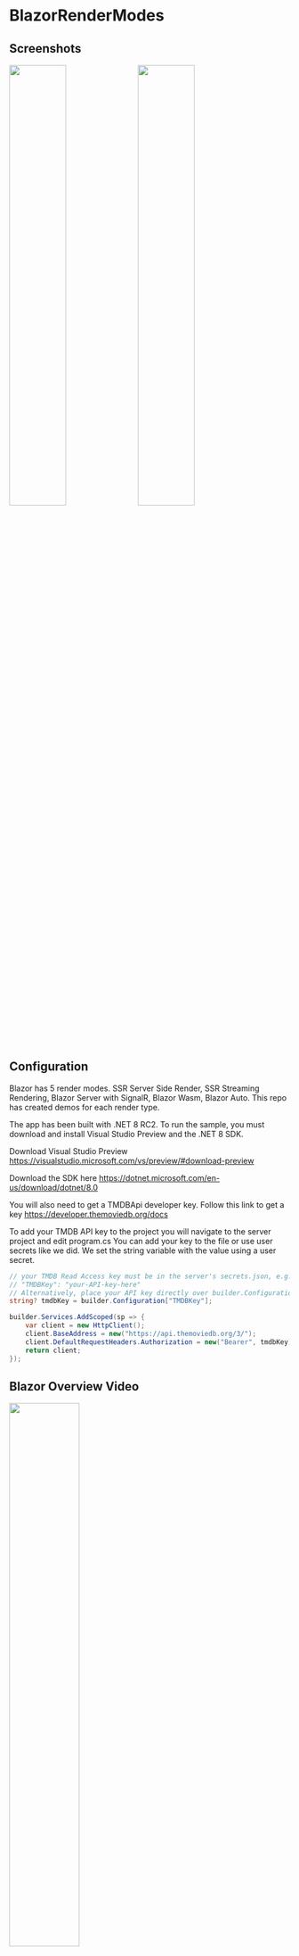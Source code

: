 # BlazorRenderModes

## Screenshots
<img src="https://github.com/CoderFoundry/BlazorRenderModes/assets/6745147/6a6b0354-6a8b-4670-995b-355e872f8f1c" width="45%" align="center"> <img src="https://github.com/CoderFoundry/BlazorRenderModes/assets/6745147/249b7895-27c2-467b-b6fe-6f8aba4decd2" width="45%" align="center">

## Configuration
Blazor has 5 render modes. SSR Server Side Render, SSR Streaming Rendering, Blazor Server with SignalR, Blazor Wasm, Blazor Auto.
This repo has created demos for each render type.

The app has been built with .NET 8 RC2. To run the sample, you must download and install Visual Studio Preview and the .NET 8 SDK.

Download Visual Studio Preview
https://visualstudio.microsoft.com/vs/preview/#download-preview

Download the SDK here
https://dotnet.microsoft.com/en-us/download/dotnet/8.0

You will also need to get a TMDBApi developer key. Follow this link to get a key
https://developer.themoviedb.org/docs

To add your TMDB API key to the project you will navigate to the server project and edit program.cs 
You can add your key to the file or use user secrets like we did. We set the string variable with the value using a user secret. 

```cs
// your TMDB Read Access key must be in the server's secrets.json, e.g.:
// "TMDBKey": "your-API-key-here"
// Alternatively, place your API key directly over builder.Configuration["TMDBKey"]
string? tmdbKey = builder.Configuration["TMDBKey"];

builder.Services.AddScoped(sp => {
    var client = new HttpClient();
    client.BaseAddress = new("https://api.themoviedb.org/3/");
    client.DefaultRequestHeaders.Authorization = new("Bearer", tmdbKey);
    return client;
});
```

## Blazor Overview Video

[<img src="https://github-production-user-asset-6210df.s3.amazonaws.com/1706203/266028119-0e52140c-db7c-40a9-920a-f10aa5b1f6bb.jpg" width="50%">](https://www.youtube.com/watch?v=u4azTLLGt8U "Blazor Render Modes")

## SSR Walkthrough Video
[<img src="https://github-production-user-asset-6210df.s3.amazonaws.com/1706203/267058156-b510ab99-a1a8-4f8a-8714-859425987757.png" width="50%">](https://www.youtube.com/watch?v=2kGR1lgEL50 "Blazor Render Modes")

